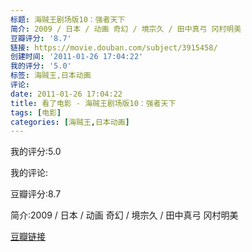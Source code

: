 ```yaml
---
标题: 海贼王剧场版10：强者天下
简介: 2009 / 日本 / 动画 奇幻 / 境宗久 / 田中真弓 冈村明美
豆瓣评分: '8.7'
链接: https://movie.douban.com/subject/3915458/
创建时间: '2011-01-26 17:04:22'
我的评分: '5.0'
标签: 海贼王,日本动画
评论:
date: 2011-01-26 17:04:22
title: 看了电影 - 海贼王剧场版10：强者天下
tags: [电影]
categories: [海贼王,日本动画]
---
```


我的评分:5.0

我的评论:

豆瓣评分:8.7

简介:2009 / 日本 / 动画 奇幻 / 境宗久 / 田中真弓 冈村明美

[豆瓣链接](https://movie.douban.com/subject/3915458/)

